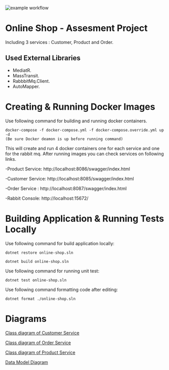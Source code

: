 ![example workflow](https://github.com/esabah/online-shop/actions/workflows/dotnet.yml/badge.svg)

# Online Shop  - Assesment Project
Including 3 services : Customer, Product and Order.

## Used External Libraries

- MediatR.
- MassTransit.
- RabbbitMq.Client.
- AutoMapper.

# Creating & Running Docker Images 

Use following command for building and running docker containers.
```
docker-compose -f docker-compose.yml -f docker-compose.override.yml up -d
(Be sure Docker deamon is up before running command)
```
This will create and run 4 docker containers one for each service and one for the rabbit mq.
After running images you can check services on following links.

-Product Service: http://localhost:8086/swagger/index.html

-Customer Service: http://localhost:8085/swagger/index.html

-Order Service : http://localhost:8087/swagger/index.html

-Rabbit Console: http://localhost:15672/

# Building Application & Running Tests Locally

Use following command for build application locally:
```
dotnet restore online-shop.sln

dotnet build online-shop.sln

```
Use following command for running unit test:

```
dotnet test online-shop.sln

```
Use following command formatting code after editing:

```
dotnet format ./online-shop.sln

```
# Diagrams


[Class diagram of Customer Service](/Diagrams/CustomerServiceClassDiagram.png)

[Class diagram of Order Service](/Diagrams/OrderServiceClassDiagram.png)

[Class diagram of Product Service](/Diagrams/ProductServiceClassDiagram.png)

[Data Model Diagram](/Diagrams/DataDiagram.png)




